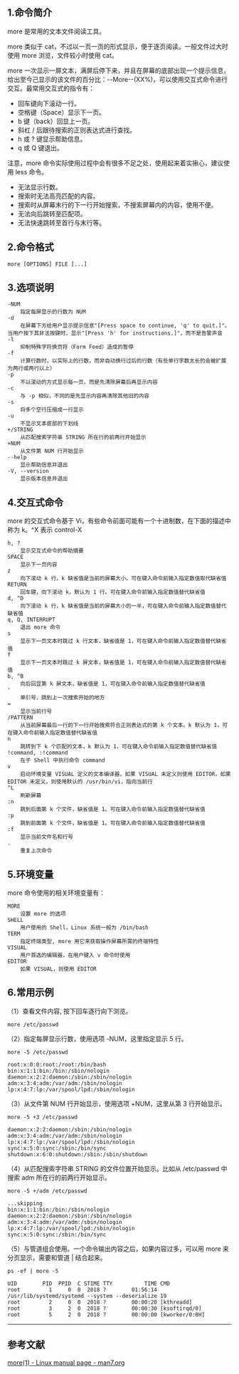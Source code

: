 ## 1.命令简介
more 是常用的文本文件阅读工具。

more 类似于 cat，不过以一页一页的形式显示，便于逐页阅读。一般文件过大时使用 more 浏览，文件较小时使用 cat。

more 一次显示一屏文本，满屏后停下来，并且在屏幕的底部出现一个提示信息，给出至今己显示的该文件的百分比：--More--(XX%)，可以使用交互式命令进行交互。最常用交互式的指令有：
- 回车键向下滚动一行。
- 空格键（Space）显示下一页。
- b 键（back）回显上一页。
- 斜杠 / 后跟待搜索的正则表达式进行查找。
- h 或 ? 键显示帮助信息。
- q 或 Q 键退出。

注意，more 命令实际使用过程中会有很多不足之处，使用起来着实揪心，建议使用 less 命令。
- 无法显示行数。
- 搜索时无法高亮匹配的内容。
- 搜索时从屏幕末行的下一行开始搜索，不搜索屏幕内的内容，使用不便。
- 无法向后跳转至匹配项。
- 无法快速跳转至首行与末行等。

## 2.命令格式
```
more [OPTIONS] FILE [...]
```

## 3.选项说明
```
-NUM
	指定每屏显示的行数为 NUM
-d
	在屏幕下方给用户显示提示信息"[Press space to continue, 'q' to quit.]"。当用户按下其非法按键时，显示"[Press 'h' for instructions.]"，而不是告警声音
-l
	抑制特殊字符换页符（Form Feed）造成的暂停
-f
	计算行数时，以实际上的行数，而非自动换行过后的行数（有些单行字数太长的会被扩展为两行或两行以上）
-p
	不以滚动的方式显示每一页，而是先清除屏幕后再显示内容
-c
	与 -p 相似，不同的是先显示内容再清除其他旧的内容
-s
	将多个空行压缩成一行显示
-u
	不显示文本底部的下划线
+/STRING
	从匹配搜索字符串 STRING 所在行的前两行开始显示
+NUM
	从文件第 NUM 行开始显示
--help
	显示帮助信息并退出
-V, --version
	显示版本信息并退出
```

## 4.交互式命令
more 的交互式命令基于 Vi，有些命令前面可能有一个十进制数，在下面的描述中称为 k。^X 表示 control-X
```
h, ?
	显示交互式命令的帮助摘要
SPACE
	显示下一页内容
z
	向下滚动 k 行，k 缺省值是当前的屏幕大小。可在键入命令前输入指定数值取代缺省值
RETURN
	回车键，向下滚动 k，默认为 1 行。可在键入命令前输入指定数值替代缺省值
d, ^D
	向下滚动 k 行，k 缺省值是当前的屏幕大小的一半，可在键入命令前输入指定数值替代缺省值
q, Q, INTERRUPT
	退出 more 命令
s
	显示下一页文本时跳过 k 行文本，缺省值是 1，可在键入命令前输入指定数值替代缺省值
f
	显示下一页文本时跳过 k 屏文本，缺省值是 1，可在键入命令前输入指定数值替代缺省值
b, ^B
	向后回显第 k 屏文本，缺省值是 1，可在键入命令前输入指定数值替代缺省值
'
	单引号，跳到上一次搜索开始的地方
=
	显示当前行号
/PATTERN
	从当前屏幕最后一行的下一行开始搜索符合正则表达式的第 k 个文本。k 默认为 1，可在键入命令前输入指定数值替代缺省值
n
	跳转到下 k 个匹配的文本，k 默认为 1，可在键入命令前输入指定数值替代缺省值
!command, :!command
	在子 Shell 中执行命令 command
v
	启动环境变量 VISUAL 定义的文本编译器，如果 VISUAL 未定义则使用 EDITOR，如果 EDITOR 未定义，则使用默认的 /usr/bin/vi，指向当前行
^L
	刷新屏幕
:n
	跳到后面第 k 个文件，缺省值是 1。可在键入命令前输入指定数值替代缺省值
:p
	跳到前面第 k 个文件，缺省值是 1。可在键入命令前输入指定数值替代缺省值
:f
	显示当前文件名和行号
.
	重复上次命令
```

## 5.环境变量
more 命令使用的相关环境变量有：
```
MORE
	设置 more 的选项
SHELL
	用户使用的 Shell，Linux 系统一般为 /bin/bash
TERM
	指定终端类型, more 用它来获取操作屏幕所需的终端特性
VISUAL
	用户首选的编辑器，在用户键入 v 命令时使用
EDITOR
	如果 VISUAL，则使用 EDITOR
```

## 6.常用示例
（1）查看文件内容, 按下回车逐行向下浏览。
```
more /etc/passwd
```

（2）指定每屏显示行数，使用选项 -NUM，这里指定显示 5 行。
```
more -5 /etc/passwd

root:x:0:0:root:/root:/bin/bash
bin:x:1:1:bin:/bin:/sbin/nologin
daemon:x:2:2:daemon:/sbin:/sbin/nologin
adm:x:3:4:adm:/var/adm:/sbin/nologin
lp:x:4:7:lp:/var/spool/lpd:/sbin/nologin
```

（3）从文件第 NUM 行开始显示，使用选项 +NUM，这里从第 3 行开始显示。
```
more -5 +3 /etc/passwd

daemon:x:2:2:daemon:/sbin:/sbin/nologin
adm:x:3:4:adm:/var/adm:/sbin/nologin
lp:x:4:7:lp:/var/spool/lpd:/sbin/nologin
sync:x:5:0:sync:/sbin:/bin/sync
shutdown:x:6:0:shutdown:/sbin:/sbin/shutdown
```
（4）从匹配搜索字符串 STRING 的文件位置开始显示。比如从 /etc/passwd 中搜索 adm 所在行的前两行开始显示。
```
more -5 +/adm /etc/passwd

...skipping
bin:x:1:1:bin:/bin:/sbin/nologin
daemon:x:2:2:daemon:/sbin:/sbin/nologin
adm:x:3:4:adm:/var/adm:/sbin/nologin
lp:x:4:7:lp:/var/spool/lpd:/sbin/nologin
sync:x:5:0:sync:/sbin:/bin/sync
```

（5）与管道组合使用。一个命令输出内容之后，如果内容过多，可以用 more 来分页显示，需要和管道 | 结合起来。
```
ps -ef | more -5

UID        PID  PPID  C STIME TTY          TIME CMD
root         1     0  0  2018 ?        01:56:14 /usr/lib/systemd/systemd --system --deserialize 19
root         2     0  0  2018 ?        00:00:20 [kthreadd]
root         3     2  0  2018 ?        00:00:30 [ksoftirqd/0]
root         5     2  0  2018 ?        00:00:00 [kworker/0:0H]
```

---
## 参考文献
[more(1) - Linux manual page - man7.org](https://man7.org/linux/man-pages/man1/more.1.html)

<Vssue title="more" />
